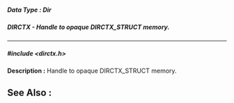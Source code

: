 ##### Data Type : Dir
##### DIRCTX - Handle to opaque DIRCTX_STRUCT memory.
---
##### #include <dirctx.h>
**Description :**
Handle to opaque DIRCTX_STRUCT memory.

**See Also :**
[](D:/md_files/.md)
---
